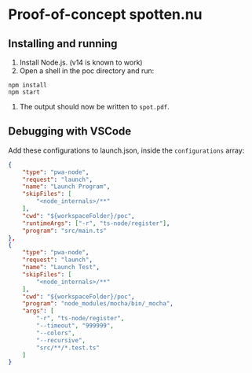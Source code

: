 # Proof-of-concept spotten.nu
## Installing and running
1. Install Node.js. (v14 is known to work)
1. Open a shell in the poc directory and run:
```shell
npm install
npm start
```
1. The output should now be written to `spot.pdf`.

## Debugging with VSCode
Add these configurations to launch.json, inside the `configurations` array:
```json
{
    "type": "pwa-node",
    "request": "launch",
    "name": "Launch Program",
    "skipFiles": [
        "<node_internals>/**"
    ],
    "cwd": "${workspaceFolder}/poc",
    "runtimeArgs": ["-r", "ts-node/register"],
    "program": "src/main.ts"
},
{
    "type": "pwa-node",
    "request": "launch",
    "name": "Launch Test",
    "skipFiles": [
        "<node_internals>/**"
    ],
    "cwd": "${workspaceFolder}/poc",
    "program": "node_modules/mocha/bin/_mocha",
    "args": [
        "-r", "ts-node/register",
        "--timeout", "999999",
        "--colors",
        "--recursive",
        "src/**/*.test.ts"
    ]
}
```
